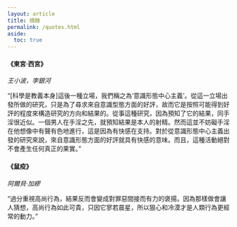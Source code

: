 ```yaml
---
layout: article
title: 摘錄
permalink: /quotes.html
aside:
  toc: true
---
```


#### 《東宮·西宮》
_王小波，李銀河_  

“[科學是教義本身]這後一種立場，我們稱之為‘意識形態中心主義’。從這一立場出發所做的研究，只是為了尋求來自意識型態方面的好評，故而它是按照可能得到好評的程度來構造研究的方向和結果的。從事這種研究，因為預知了它的結果，同手淫很近似。一個男人在手淫之先，就預知結果是本人的射精。然而這並不妨礙手淫在他想像中有聲有色地進行，這是因為有快感在支持。對於從意識形態中心主義出發的研究來說，來自意識形態方面的好評就具有快感的意味。而且，這種活動絕對不會產生任何真正的果實。”  
  
#### 《鼠疫》
_阿爾貝·加繆_  

“過分重視高尚行為，結果反而會變成對罪惡間接而有力的褒揚。因為那樣做會讓人猜想，高尚行為如此可貴，只因它寥若晨星，所以狠心和冷漠才是人類行為更經常的動力。”
